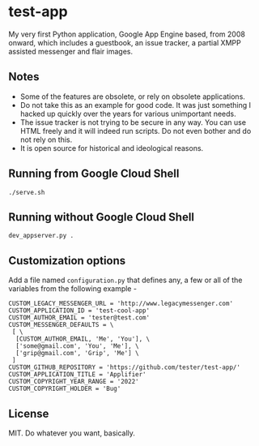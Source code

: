 # test-app
My very first Python application, Google App Engine based, from 2008 onward, which includes a guestbook, an issue tracker, a partial XMPP assisted messenger and flair images.

## Notes
- Some of the features are obsolete, or rely on obsolete applications.
- Do not take this as an example for good code. It was just something I hacked up quickly over the years for various unimportant needs.
- The issue tracker is not trying to be secure in any way. You can use HTML freely and it will indeed run scripts. Do not even bother and do not rely on this.
- It is open source for historical and ideological reasons.

## Running from Google Cloud Shell
```shell
./serve.sh
```

## Running without Google Cloud Shell
```shell
dev_appserver.py .
```
## Customization options
Add a file named `configuration.py` that defines any, a few or all of the variables from the following example -
```
CUSTOM_LEGACY_MESSENGER_URL = 'http://www.legacymessenger.com'
CUSTOM_APPLICATION_ID = 'test-cool-app'
CUSTOM_AUTHOR_EMAIL = 'tester@test.com'
CUSTOM_MESSENGER_DEFAULTS = \
 [ \
  [CUSTOM_AUTHOR_EMAIL, 'Me', 'You'], \
  ['some@gmail.com', 'You', 'Me'], \
  ['grip@gmail.com', 'Grip', 'Me'] \
 ]
CUSTOM_GITHUB_REPOSITORY = 'https://github.com/tester/test-app/'
CUSTOM_APPLICATION_TITLE = 'Applifier'
CUSTOM_COPYRIGHT_YEAR_RANGE = '2022'
CUSTOM_COPYRIGHT_HOLDER = 'Bug'
```

## License
MIT. Do whatever you want, basically.